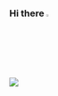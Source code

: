### Hi there <img src="https://camo.githubusercontent.com/35d3d11359a49bf12aebb834cc13fd81b95eff4e/68747470733a2f2f6d656469612e67697068792e636f6d2f6d656469612f6876524a434c467a6361737252346961377a2f67697068792e676966" height="2.5%" width="2.5%">

![](https://github-readme-stats.vercel.app/api?username=aswathysaji&count_private=true&theme=dark&show_icons=true)

<!--
**aswathysaji/aswathysaji** is a ✨ _special_ ✨ repository because its `README.md` (this file) appears on your GitHub profile.

Here are some ideas to get you started:

- 🔭 I’m currently working on offical SHE Website
- 🌱 I’m currently learning node.js
- ⚡ Fun fact: I love singing and dancing
-->
